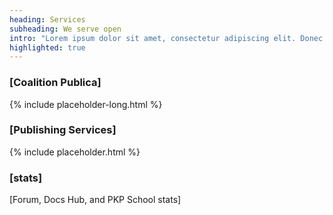 ```yaml
---
heading: Services
subheading: We serve open
intro: "Lorem ipsum dolor sit amet, consectetur adipiscing elit. Donec malesuada felis vel lacus pharetra, ultrices tristique ante rhoncus. Morbi at diam ut tellus tincidunt varius. Donec vulputate dictum velit ut sollicitudin. Ut dictum libero sem, at dapibus ipsum accumsan eget. Phasellus sit amet pellentesque odio."
highlighted: true
---
```


### [Coalition Publica]

{% include placeholder-long.html %}

### [Publishing Services]

{% include placeholder.html %}

### [stats]

[Forum, Docs Hub, and PKP School stats]
